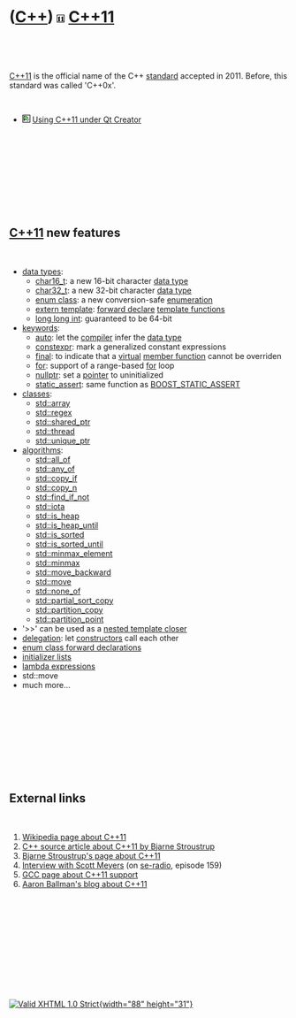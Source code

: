 



 

 

 

 

 

([C++](Cpp.htm)) ![C++11](PicCpp11.png) [C++11](Cpp11.htm)
==========================================================

 

 

[C++11](Cpp0x.htm) is the official name of the C++
[standard](CppStandard.htm) accepted in 2011. Before, this standard was
called 'C++0x'.

 

-   ![Qt Creator](PicQtCreator.png) [Using C++11 under Qt
    Creator](CppQtCpp11.htm)

 

 

 

 

 

[C++11](Cpp11.htm) new features
-------------------------------

 

-   [data types](CppDataType.htm):
    -   [char16\_t](CppChar16_t.htm): a new 16-bit character [data
        type](CppDataType.htm)
    -   [char32\_t](CppChar32_t.htm): a new 32-bit character [data
        type](CppDataType.htm)
    -   [enum class](CppEnumClass.htm): a new conversion-safe
        [enumeration](CppEnum.htm)
    -   [extern template](CppExternTemplate.htm): [forward
        declare](CppForwardDeclaration.htm) [template
        functions](CppTemplateFunction.htm)
    -   [long long int](CppLongLongInt.htm): guaranteed to be 64-bit
-   [keywords](CppKeyword.htm):
    -   [auto](CppAuto.htm): let the [compiler](CppCompiler.htm) infer
        the [data type](CppDataType.htm)
    -   [constexpr](CppConstexpr.htm): mark a generalized constant
        expressions
    -   [final](CppFinal.htm): to indicate that a
        [virtual](CppVirtual.htm) [member
        function](CppMemberFunction.htm) cannot be overriden
    -   [for](CppFor.htm): support of a range-based [for](CppFor.htm)
        loop
    -   [nullptr](CppNullptr.htm): set a [pointer](CppPointer.htm) to
        uninitialized
    -   [static\_assert](CppStatic_assert.htm): same function as
        [BOOST\_STATIC\_ASSERT](CppBOOST_STATIC_ASSERT.htm)
-   [classes](CppClass.htm):
    -   [std::array](CppArray.htm)
    -   [std::regex](CppRegex.htm)
    -   [std::shared\_ptr](CppShared_ptr.htm)
    -   [std::thread](CppThread.htm)
    -   [std::unique\_ptr](CppUnique_ptr.htm)
-   [algorithms](CppAlgorithm.htm):
    -   [std::all\_of](CppAll_of.htm)
    -   [std::any\_of](CppAny_of.htm)
    -   [std::copy\_if](CppCopy_if.htm)
    -   [std::copy\_n](CppCopy_n.htm)
    -   [std::find\_if\_not](CppFind_if_not.htm)
    -   [std::iota](CppIota.htm)
    -   [std::is\_heap](CppIs_heap.htm)
    -   [std::is\_heap\_until](CppIs_heap_until.htm)
    -   [std::is\_sorted](CppIs_sorted.htm)
    -   [std::is\_sorted\_until](CppIs_sorted_until.htm)
    -   [std::minmax\_element](CppMinmax_element.htm)
    -   [std::minmax](CppMinmax.htm)
    -   [std::move\_backward](CppMove_backward.htm)
    -   [std::move](CppMove.htm)
    -   [std::none\_of](CppNone_of.htm)
    -   [std::partial\_sort\_copy](CppPartial_sort_copy.htm)
    -   [std::partition\_copy](CppPartition_copy.htm)
    -   [std::partition\_point](CppPartition_point.htm)
-   '&gt;&gt;' can be used as a [nested template
    closer](CppNestedTemplateCloser.htm)
-   [delegation](CppDelegation.htm): let
    [constructors](CppConstructor.htm) call each other
-   [enum class forward
    declarations](CppEnumClassForwardDeclaration.htm)
-   [initializer lists](CppInitializerList.htm)
-   [lambda expressions](CppLambdaExpression.htm)
-   std::move
-   much more...

 

 

 

 

 

External links
--------------

 

1.  [Wikipedia page about C++11](http://en.wikipedia.org/wiki/C%2B%2B0x)
2.  [C++ source article about C++11 by Bjarne
    Stroustrup](http://www.artima.com/cppsource/cpp0x.html)
3.  [Bjarne Stroustrup's page about
    C++11](http://www2.research.att.com/~bs/C++11FAQ.html)
4.  [Interview with Scott
    Meyers](http://media.libsyn.com/media/seradio/seradio-episode159-cPlusPlus0x.mp3)
    (on [se-radio](http://www.se-radio.net), episode 159)
5.  [GCC page about C++11
    support](http://gcc.gnu.org/projects/cxx0x.html)
6.  [Aaron Ballman's blog about
    C++11](http://blog.aaronballman.com/tag/c0x)

 

 

 

 

 





 

[![Valid XHTML 1.0 Strict](valid-xhtml10.png){width="88"
height="31"}](http://validator.w3.org/check?uri=referer)
